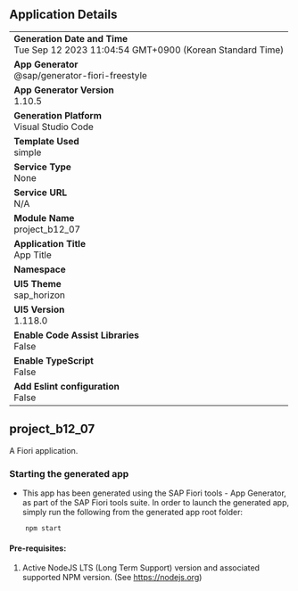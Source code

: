 ## Application Details
|               |
| ------------- |
|**Generation Date and Time**<br>Tue Sep 12 2023 11:04:54 GMT+0900 (Korean Standard Time)|
|**App Generator**<br>@sap/generator-fiori-freestyle|
|**App Generator Version**<br>1.10.5|
|**Generation Platform**<br>Visual Studio Code|
|**Template Used**<br>simple|
|**Service Type**<br>None|
|**Service URL**<br>N/A
|**Module Name**<br>project_b12_07|
|**Application Title**<br>App Title|
|**Namespace**<br>|
|**UI5 Theme**<br>sap_horizon|
|**UI5 Version**<br>1.118.0|
|**Enable Code Assist Libraries**<br>False|
|**Enable TypeScript**<br>False|
|**Add Eslint configuration**<br>False|

## project_b12_07

A Fiori application.

### Starting the generated app

-   This app has been generated using the SAP Fiori tools - App Generator, as part of the SAP Fiori tools suite.  In order to launch the generated app, simply run the following from the generated app root folder:

```
    npm start
```

#### Pre-requisites:

1. Active NodeJS LTS (Long Term Support) version and associated supported NPM version.  (See https://nodejs.org)


